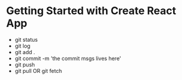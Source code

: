 # Getting Started with Create React App

- git status
- git log
- git add .
- git commit -m 'the commit msgs lives here'
- git push
- git pull OR git fetch